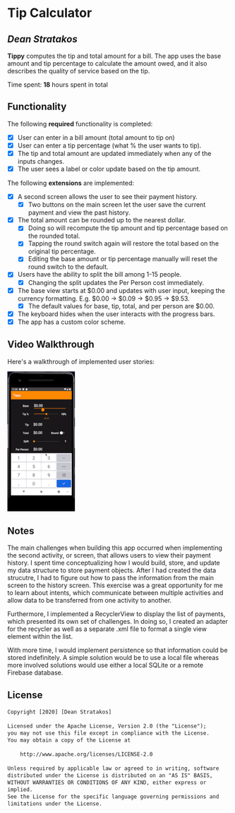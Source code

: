 # Tip Calculator 

## *Dean Stratakos*

**Tippy** computes the tip and total amount for a bill. The app uses the base amount and tip percentage to calculate the amount owed, and it also describes the quality of service based on the tip.

Time spent: **18** hours spent in total

## Functionality 

The following **required** functionality is completed:

* [x] User can enter in a bill amount (total amount to tip on)
* [x] User can enter a tip percentage (what % the user wants to tip).
* [x] The tip and total amount are updated immediately when any of the inputs changes.
* [x] The user sees a label or color update based on the tip amount. 

The following **extensions** are implemented:

* [x] A second screen allows the user to see their payment history.
    * [x] Two buttons on the main screen let the user save the current payment and view the past history.
* [x] The total amount can be rounded up to the nearest dollar.
    * [x] Doing so will recompute the tip amount and tip percentage based on the rounded total.
    * [x] Tapping the round switch again will restore the total based on the original tip percentage.
    * [x] Editing the base amount or tip percentage manually will reset the round switch to the default.
* [x] Users have the ability to split the bill among 1-15 people.
    * [x] Changing the split updates the Per Person cost immediately.
* [x] The base view starts at $0.00 and updates with user input, keeping the currency formatting. E.g. $0.00 -> $0.09 -> $0.95 -> $9.53.
    * [x] The default values for base, tip, total, and per person are $0.00.
* [x] The keyboard hides when the user interacts with the progress bars.
* [x] The app has a custom color scheme.

## Video Walkthrough

Here's a walkthrough of implemented user stories:

![](Tippy.gif)

## Notes

The main challenges when building this app occurred when implementing the second activity, or screen, that allows users to view their payment history. I spent time conceptualizing how I would build, store, and update my data structure to store payment objects. After I had created the data strucutre, I had to figure out how to pass the information from the main screen to the history screen. This exercise was a great opportunity for me to learn about intents, which communicate between multiple activities and allow data to be transferred from one activity to another.

Furthermore, I implemented a RecyclerView to display the list of payments, which presented its own set of challenges. In doing so, I created an adapter for the recycler as well as a separate .xml file to format a single view element within the list.

With more time, I would implement persistence so that information could be stored indefinitely. A simple solution would be to use a local file whereas more involved solutions would use either a local SQLite or a remote Firebase database.

## License

    Copyright [2020] [Dean Stratakos]

    Licensed under the Apache License, Version 2.0 (the "License");
    you may not use this file except in compliance with the License.
    You may obtain a copy of the License at

        http://www.apache.org/licenses/LICENSE-2.0

    Unless required by applicable law or agreed to in writing, software
    distributed under the License is distributed on an "AS IS" BASIS,
    WITHOUT WARRANTIES OR CONDITIONS OF ANY KIND, either express or implied.
    See the License for the specific language governing permissions and
    limitations under the License.
